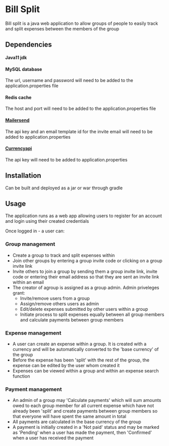 # Bill Split

Bill split is a java web application to allow groups of people to easily track and split 
expenses between the members of the group

## Dependencies

#### Java11 jdk
#### MySQL database
The url, username and password will need to be added to the application.properties file
#### Redis cache
The host and port will need to be added to the application.properties file
#### [Mailersend](https://www.mailersend.com/)
The api key and an email template id for the invite email will need to be added to 
application.properties
#### [Currencyapi](https://currencyapi.com/)
The api key will need to be added to application.properties

## Installation

Can be built and deployed as a jar or war through gradle

## Usage

The application runs as a web app allowing users to register for an account and login 
using their created credentials

Once logged in - a user can:

### Group management
* Create a group to track and split expenses within
* Join other groups by entering a group invite code or clicking on a group invite link
* Invite others to join a group by sending them a group invite link, invite code or 
entering their email address so that they are sent an invite link within an email
* The creator of agroup is assigned as a group admin. Admin priveleges grant:
	* Invite/remove users from a group
	* Assign/remove others users as admin
	* Edit/delete expenses submitted by other users within a group
	* Initiate process to split expenses equally between all group members and 
calculate payments between group members

 ### Expense management
* A user can create an expense within a group. It is created with a currency and will be 
automatically converted to the 'base currency' of the group 
* Before the expense has been 'split' with the rest of the group, the expense can be 
edited by the user whom created it
* Expenses can be viewed within a group and within an expense search function

### Payment management
* An admin of a group may 'Calculate payments' which will  sum amounts owed to each 
group member for all current expense which have not already been 'split' and create 
payments between group members so that everyone will have spent the same amount in total
* All payments are calculated in the base currency of the group
* A payment is initially created in a 'Not paid' status and may be marked as 'Pending' 
when a user has made the payment, then 'Confirmed' when a user has received the payment
